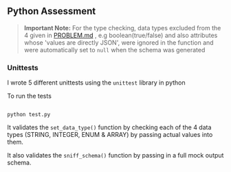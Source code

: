 ## Python Assessment

> **Important Note:** For the type checking, data types excluded from the 4 given in [PROBLEM.md](PROBLEM.md) , e.g boolean(true/false) and also attributes whose 'values are directly JSON', were ignored in the function and were automatically set to `null` when the schema was generated


### Unittests
I wrote 5 different unittests using the `unittest` library in python

To run the tests
```console

python test.py
```

It  validates the `set_data_type()` function by  checking each of the 4 data types (STRING, INTEGER, ENUM & ARRAY) by passing actual values into them.

It also validates the  `sniff_schema()` function by passing in a full mock output schema.

